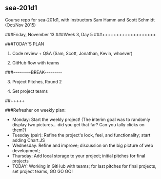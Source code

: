 ## sea-201d1
Course repo for sea-201d1, with instructors Sam Hamm and Scott Schmidt (Oct/Nov 2015)

###Friday, November 13
###Week 3, Day 5
###+++++++++++++++++++

###TODAY'S PLAN

1. Code review + Q&A (Sam, Scott, Jonathan, Kevin, whoever)

2. GitHub flow with teams

###---------BREAK---------

3. Project Pitches, Round 2

4. Set project teams

##+++++

###Refresher on weekly plan:

  * Monday: Start the weekly project! (The interim goal was to randomly display two pictures... did you get that far? Can you tally clicks on them?)
  * Tuesday (pair): Refine the project's look, feel, and functionality; start adding Chart.JS
  * Wednesday: Refine and improve; discussion on the big picture of web development;
  * Thursday: Add local storage to your project; initial pitches for final projects
  * TODAY:  Working in GitHub with teams; for last pitches for final projects, set project teams, GO GO GO!
